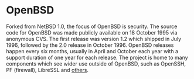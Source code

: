 # OpenBSD

Forked from NetBSD 1.0, the focus of OpenBSD is security. The source code for
OpenBSD was made publicly available on 18 October 1995 via anonymous CVS. The
first release was version 1.2 which shipped in July 1996, followed by the 2.0
release in October 1996. OpenBSD releases happen every six months, usually in
April and October each year with a support duration of one year for each
release.  The project is home to many components which see wider use outside of
OpenBSD, such as OpenSSH, PF (firewall), LibreSSL and
[others](http://www.openbsd.org/innovations.html).
